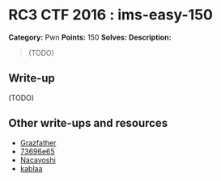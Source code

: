 # RC3 CTF 2016 : ims-easy-150

**Category:** Pwn
**Points:** 150
**Solves:**
**Description:**

> (TODO)

## Write-up

(TODO)

## Other write-ups and resources

* [Grazfather](https://gist.github.com/Grazfather/837adfa13af213c17029519d0953825c)
* [73696e65](https://github.com/73696e65/ctf-notes/blob/master/2016-ctf.rc3.club/pwn-150-ims_easy.py)
* [Nacayoshi](https://nacayoshi00.wordpress.com/2016/11/22/rc3-ctf-2016/)
* [kablaa](http://kabla.me/blog/writeups/RC3-2016.html#ims-easy)
